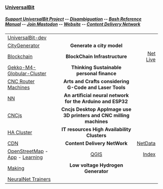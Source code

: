 ### [UniversalBit](https://github.com/universalbit-dev) 

##### [Support UniversalBit Project](https://github.com/universalbit-dev/universalbit-dev/tree/main/support) -- [Disambiguation](https://en.wikipedia.org/wiki/Wikipedia:Disambiguation) -- [Bash Reference Manual](https://www.gnu.org/software/bash/manual/html_node/index.html) -- [Join Mastodon](https://mastodon.social/invite/wTHp2hSD) -- [Website](https://www.universalbit.it/) -- [Content Delivery Network](https://universalbitcdn.it/)
|    |  |  |
|--------------|:-----:|-----------:|
| [UniversalBit-dev](https://github.com/universalbit-dev/universalbit-dev) | | |
| [CityGenerator](https://github.com/universalbit-dev/CityGenerator)     | <strong>Generate a city model</strong> | |
| [Blockchain](https://github.com/universalbit-dev/universalbit-dev/tree/main/blockchain/bitcoin)    |  <strong>BlockChain Infrastructure</strong>  | [Net](https://bitnodes.io/nodes/network-map/) [Live](https://bitnodes.io/nodes/live-map/)| 
| [Gekko-M4-Globular-Cluster](https://github.com/universalbit-dev/gekko-m4)    | <strong>Thinking Sustainable personal finance</strong> ||
| [CNC Router Machines](https://github.com/universalbit-dev/cnc-router-machines)  |<strong>Arts and Crafts considering G-Code and Laser Tools</strong> | |
| [NN](https://github.com/universalbit-dev/universalbit-dev/tree/main/ann)    |<strong>An artificial neural network for the Arduino and ESP32 </strong> | |
| [CNCjs](https://github.com/universalbit-dev/cncjs/blob/master/README.md)    |<strong>Cncjs Desktop AppImage  use 3D printers and CNC milling machines</strong> | |
| [HA Cluster](https://github.com/universalbit-dev/HArmadillium/blob/main/HArmadillium.md)       |  <strong>IT resources High Availability Clusters</strong> | |
| [CDN](https://github.com/universalbit-dev/universalbit-dev/tree/main/cdn) | <strong>Content Delivery NetWork</strong> | [NetData](https://universalbitcdn.it/spaces/content-delivery-network/rooms/local/nodes#metrics_correlation=false&after=-900&before=0&utc=Europe%2FRome&offset=%2B2&timezoneName=Amsterdam%2C%20Berlin%2C%20Bern%2C%20Rome%2C%20Stockholm%2C%20Vienna&modal=&modalTab=&modalParams=&selectedIntegrationCategory=deploy.operating-systems&force_play=false&local--chartName-val=menu_system_submenu_cpu&local-nodesView-nodeIdToGo-val=menu_Live) |
| [OpenStreetMap](https://github.com/universalbit-dev/iD) - [App](https://oyster-app-c5dox.ondigitalocean.app) - [Learning](https://learnosm.org/it/beginner/start-osm/)    | [QGIS](https://github.com/qgis/QGIS) | [Index](https://ubuntu.qgis.org/ubuntu/) |
| [Making](https://github.com/universalbit-dev/universalbit-dev/tree/main/making/images/)    | <strong>Low voltage Hydrogen Generator</strong>| |
| [NeuralNet Trainers](https://github.com/universalbit-dev/convnetjs)    |  |  |
